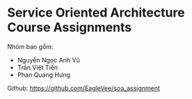 # Service Oriented Architecture Course Assignments

Nhóm bao gồm:
- Nguyễn Ngọc Anh Vũ
- Trần Việt Tiến
- Phan Quang Hưng

Github: https://github.com/EagleVee/soa_assignment
